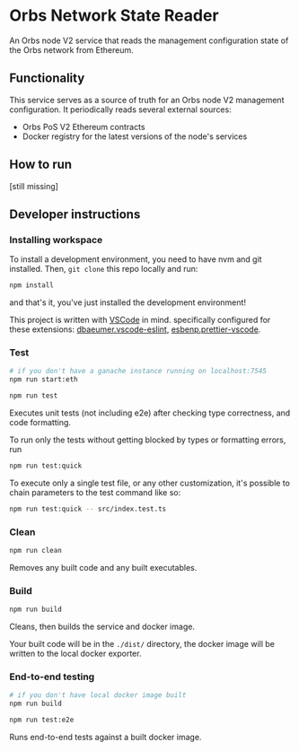 # Orbs Network State Reader

An Orbs node V2 service that reads the management configuration state of the Orbs network from Ethereum.

## Functionality

This service serves as a source of truth for an Orbs node V2 management configuration. It periodically reads several external sources:

 - Orbs PoS V2 Ethereum contracts
 - Docker registry for the latest versions of the node's services

## How to run

 [still missing]

## Developer instructions

### Installing workspace

To install a development environment, you need to have nvm and git installed.
Then, `git clone` this repo locally and run:

```sh
npm install
```

and that's it, you've just installed the development environment!

This project is written with [VSCode](https://code.visualstudio.com/) in mind. specifically configured for these extensions: [dbaeumer.vscode-eslint](https://marketplace.visualstudio.com/items?itemName=dbaeumer.vscode-eslint), [esbenp.prettier-vscode](https://marketplace.visualstudio.com/items?itemName=esbenp.prettier-vscode).

### Test

```sh
# if you don't have a ganache instance running on localhost:7545
npm run start:eth

npm run test
```

Executes unit tests (not including e2e) after checking type correctness, and code formatting.

To run only the tests without getting blocked by types or formatting errors, run

```sh
npm run test:quick
```

To execute only a single test file, or any other customization, it's possible to chain parameters to the test command like so:
```sh
npm run test:quick -- src/index.test.ts
```



### Clean

```sh
npm run clean
```

Removes any built code and any built executables.

### Build

```sh
npm run build
```

Cleans, then builds the service and docker image.

Your built code will be in the `./dist/` directory, the docker image will be written to the local docker exporter.

### End-to-end testing

```sh
# if you don't have local docker image built
npm run build

npm run test:e2e
```

Runs end-to-end tests against a built docker image.
